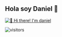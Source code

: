 ## Hola soy Daniel 👋

[<img src="https://raw.githubusercontent.com/Raymo111/Raymo111/master/intro.gif" alt="👋 Hi there! I'm daniel" title="👋 Hi there! I'm Daniel"/>](https://raymond.li/)

![visitors](https://vbr.nathanchung.dev/badge?page_id=Raymo111.Raymo111&color=00cf00)
<!--
*Raymo111/Raymo111* is a ✨ special ✨ repository because its README.md (this file) appears on your GitHub profile.

Here are some ideas to get you started:

- 🔭 I’m currently working on ...
- 🌱 I’m currently learning ...
- 👯 I’m looking to collaborate on ...
- 🤔 I’m looking for help with ...
- 💬 Ask me about ...

